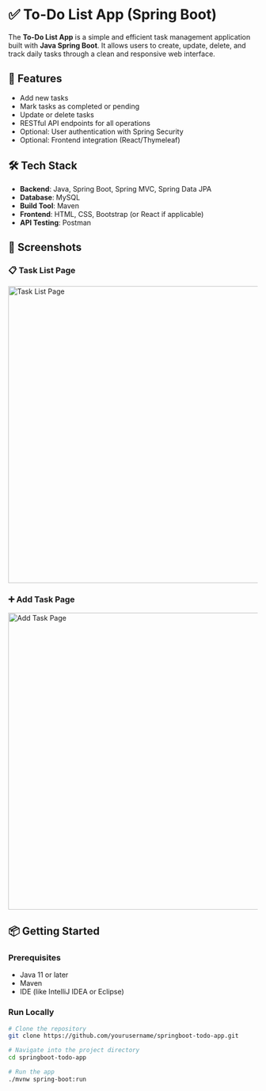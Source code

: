 # ✅ To-Do List App (Spring Boot)

The **To-Do List App** is a simple and efficient task management application built with **Java Spring Boot**. It allows users to create, update, delete, and track daily tasks through a clean and responsive web interface.

## 🚀 Features

- Add new tasks 
- Mark tasks as completed or pending
- Update or delete tasks
- RESTful API endpoints for all operations
- Optional: User authentication with Spring Security
- Optional: Frontend integration (React/Thymeleaf)

## 🛠️ Tech Stack

- **Backend**: Java, Spring Boot, Spring MVC, Spring Data JPA
- **Database**: MySQL 
- **Build Tool**: Maven
- **Frontend**: HTML, CSS, Bootstrap (or React if applicable)
- **API Testing**: Postman

## 📸 Screenshots

### 📋 Task List Page
<img src="assets/task-list.png" alt="Task List Page" width="600"/>

### ➕ Add Task Page
<img src="assets/add-task.png" alt="Add Task Page" width="600"/>

## 📦 Getting Started

### Prerequisites

- Java 11 or later
- Maven
- IDE (like IntelliJ IDEA or Eclipse)

### Run Locally

```bash
# Clone the repository
git clone https://github.com/yourusername/springboot-todo-app.git

# Navigate into the project directory
cd springboot-todo-app

# Run the app
./mvnw spring-boot:run
